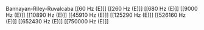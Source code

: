 Bannayan-Riley-Ruvalcaba
[[60 Hz (E)]]
[[260 Hz (E)]]
[[680 Hz (E)]]
[[9000 Hz (E)]]
[[10890 Hz (E)]]
[[45910 Hz (E)]]
[[125290 Hz (E)]]
[[526160 Hz (E)]]
[[652430 Hz (E)]]
[[750000 Hz (E)]]